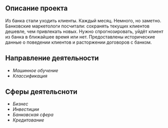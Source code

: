 ## Описание проекта

Из банка стали уходить клиенты. Каждый месяц. Немного, но заметно. Банковские маркетологи посчитали: сохранять текущих клиентов дешевле, чем привлекать новых.
Нужно спрогнозировать, уйдёт клиент из банка в ближайшее время или нет. Предоставлены исторические данные о поведении клиентов и расторжении договоров с банком.

## Направление деятельности

- *Машинное обучение*
- *Классификация*

## Сферы деятельсноти

- *Бизнес*
- *Инвестиции*
- *Банковская сфера*
- *Кредитование*


